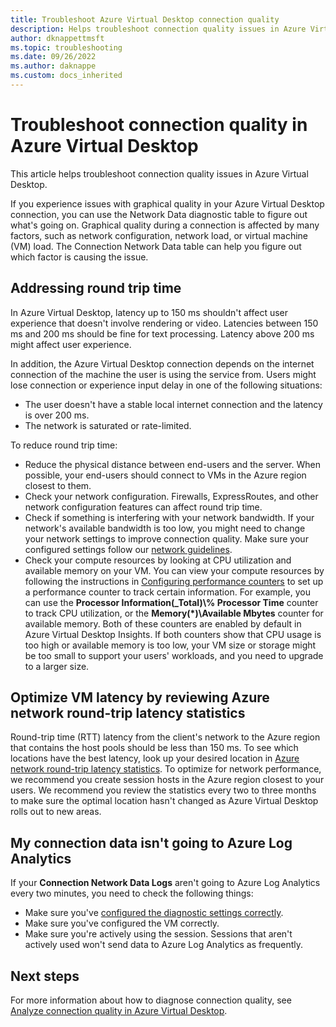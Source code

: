 ```yaml
---
title: Troubleshoot Azure Virtual Desktop connection quality
description: Helps troubleshoot connection quality issues in Azure Virtual Desktop.
author: dknappettmsft
ms.topic: troubleshooting
ms.date: 09/26/2022
ms.author: daknappe
ms.custom: docs_inherited
---
```

# Troubleshoot connection quality in Azure Virtual Desktop

This article helps troubleshoot connection quality issues in Azure Virtual Desktop.

If you experience issues with graphical quality in your Azure Virtual Desktop connection, you can use the Network Data diagnostic table to figure out what's going on. Graphical quality during a connection is affected by many factors, such as network configuration, network load, or virtual machine (VM) load. The Connection Network Data table can help you figure out which factor is causing the issue.

## Addressing round trip time

In Azure Virtual Desktop, latency up to 150 ms shouldn't affect user experience that doesn't involve rendering or video. Latencies between 150 ms and 200 ms should be fine for text processing. Latency above 200 ms might affect user experience.

In addition, the Azure Virtual Desktop connection depends on the internet connection of the machine the user is using the service from. Users might lose connection or experience input delay in one of the following situations:

- The user doesn't have a stable local internet connection and the latency is over 200 ms.
- The network is saturated or rate-limited.

To reduce round trip time:

- Reduce the physical distance between end-users and the server. When possible, your end-users should connect to VMs in the Azure region closest to them.
- Check your network configuration. Firewalls, ExpressRoutes, and other network configuration features can affect round trip time.
- Check if something is interfering with your network bandwidth. If your network's available bandwidth is too low, you might need to change your network settings to improve connection quality. Make sure your configured settings follow our [network guidelines](/windows-server/remote/remote-desktop-services/network-guidance).
- Check your compute resources by looking at CPU utilization and available memory on your VM. You can view your compute resources by following the instructions in [Configuring performance counters](/azure/azure-monitor/agents/data-sources-performance-counters#configure-performance-counters) to set up a performance counter to track certain information. For example, you can use the **Processor Information(_Total)\\% Processor Time** counter to track CPU utilization, or the **Memory(\*)\\Available Mbytes** counter for available memory. Both of these counters are enabled by default in Azure Virtual Desktop Insights. If both counters show that CPU usage is too high or available memory is too low, your VM size or storage might be too small to support your users' workloads, and you need to upgrade to a larger size.

## Optimize VM latency by reviewing Azure network round-trip latency statistics

Round-trip time (RTT) latency from the client's network to the Azure region that contains the host pools should be less than 150 ms. To see which locations have the best latency, look up your desired location in [Azure network round-trip latency statistics](/azure/virtual-desktop/../networking/azure-network-latency). To optimize for network performance, we recommend you create session hosts in the Azure region closest to your users. We recommend you review the statistics every two to three months to make sure the optimal location hasn't changed as Azure Virtual Desktop rolls out to new areas.

## My connection data isn't going to Azure Log Analytics

If your **Connection Network Data Logs** aren't going to Azure Log Analytics every two minutes, you need to check the following things:

- Make sure you've [configured the diagnostic settings correctly](/azure/virtual-desktop/diagnostics-log-analytics).
- Make sure you've configured the VM correctly.
- Make sure you're actively using the session. Sessions that aren't actively used won't send data to Azure Log Analytics as frequently.

## Next steps

For more information about how to diagnose connection quality, see [Analyze connection quality in Azure Virtual Desktop](/azure/virtual-desktop/connection-latency).
